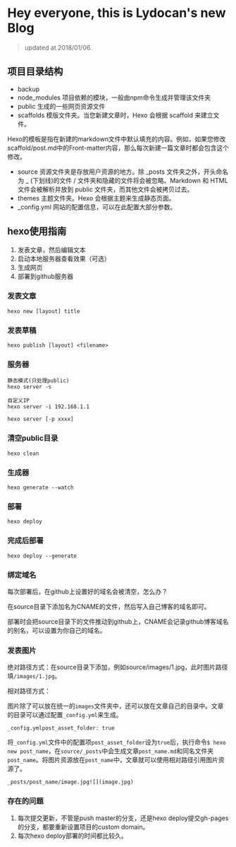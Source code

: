 # Hey everyone, this is Lydocan's new Blog

> updated at 2018/01/06.

## 项目目录结构

- backup
- node_modules 
项目依赖的模块，一般由npm命令生成并管理该文件夹
- public 
生成的一些网页资源文件
- scaffolds 
模版文件夹。当您新建文章时，Hexo 会根据 scaffold 来建立文件。

Hexo的模板是指在新建的markdown文件中默认填充的内容。例如，如果您修改scaffold/post.md中的Front-matter内容，那么每次新建一篇文章时都会包含这个修改。
- source 
资源文件夹是存放用户资源的地方。除 _posts 文件夹之外，开头命名为 _ (下划线)的文件 / 文件夹和隐藏的文件将会被忽略。Markdown 和 HTML 文件会被解析并放到 public 文件夹，而其他文件会被拷贝过去。
- themes 
主题文件夹。Hexo 会根据主题来生成静态页面。
- _config.yml
网站的配置信息，可以在此配置大部分参数。

## hexo使用指南

1. 发表文章，然后编辑文本
2. 启动本地服务器查看效果（可选）
3. 生成网页
4. 部署到github服务器

### 发表文章
```(shell)
hexo new [layout] title
```

### 发表草稿
```(shell)
hexo publish [layout] <filename>
```

### 服务器
```(shell)
静态模式(只处理public)
hexo server -s

自定义IP
hexo server -i 192.168.1.1

hexo server [-p xxxx]
```

### 清空public目录

`hexo clean`

### 生成器

`hexo generate --watch`


### 部署
`hexo deploy`

### 完成后部署
`hexo deploy --generate`

### 绑定域名

每次部署后，在github上设置好的域名会被清空，怎么办？

在source目录下添加名为CNAME的文件，然后写入自己博客的域名即可。

部署时会把source目录下的文件推动到github上，CNAME会记录github博客域名的别名，可以设置为你自己的域名。

### 发表图片

绝对路径方式：在source目录下添加，例如source/images/1.jpg，此时图片路径填`/images/1.jpg`。

相对路径方式：

图片除了可以放在统一的`images`文件夹中，还可以放在文章自己的目录中。文章的目录可以通过配置`_config.yml`来生成。

```
_config.ymlpost_asset_folder: true
```

将`_config.yml`文件中的配置项`post_asset_folder`设为`true`后，执行命令`$ hexo new post_name`，在`source/_posts`中会生成文章`post_name.md`和同名文件夹`post_name`。将图片资源放在`post_name`中，文章就可以使用相对路径引用图片资源了。

```
_posts/post_name/image.jpg![](image.jpg)
```

### 存在的问题
1. 每次提交更新，不管是push master的分支，还是hexo deploy提交gh-pages的分支，都要重新设置项目的custom domain。
2. 每次hexo deploy部署的时间都比较久。